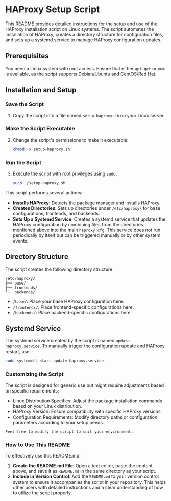 # HAProxy Setup Script

This README provides detailed instructions for the setup and use of the HAProxy installation script on Linux systems. The script automates the installation of HAProxy, creates a directory structure for configuration files, and sets up a systemd service to manage HAProxy configuration updates.

## Prerequisites

You need a Linux system with root access. Ensure that either `apt-get` or `yum` is available, as the script supports Debian/Ubuntu and CentOS/Red Hat.

## Installation and Setup

### Save the Script

1. Copy the script into a file named `setup-haproxy.sh` on your Linux server.

### Make the Script Executable

2. Change the script's permissions to make it executable:
    ```bash
    chmod +x setup-haproxy.sh
    ```

### Run the Script

3. Execute the script with root privileges using `sudo`:
    ```bash
    sudo ./setup-haproxy.sh
    ```

This script performs several actions:
- **Installs HAProxy**: Detects the package manager and installs HAProxy.
- **Creates Directories**: Sets up directories under `/etc/haproxy/` for base configurations, frontends, and backends.
- **Sets Up a Systemd Service**: Creates a systemd service that updates the HAProxy configuration by combining files from the directories mentioned above into the main `haproxy.cfg`. This service does not run periodically by itself but can be triggered manually or by other system events.

## Directory Structure

The script creates the following directory structure:

```
/etc/haproxy/
├── base/
├── frontends/
└── backends/
```

- `/base/`: Place your base HAProxy configuration here.
- `/frontends/`: Place frontend-specific configurations here.
- `/backends/`: Place backend-specific configurations here.

## Systemd Service

The systemd service created by the script is named `update-haproxy.service`. To manually trigger the configuration update and HAProxy restart, use:
```bash
sudo systemctl start update-haproxy.service
```

### Customizing the Script

The script is designed for generic use but might require adjustments based on specific requirements:

- Linux Distribution Specifics: Adjust the package installation commands based on your Linux distribution.
- HAProxy Version: Ensure compatibility with specific HAProxy versions.
- Configuration Requirements: Modify directory paths or configuration parameters according to your setup needs.

```Feel free to modify the script to suit your environment.```

### How to Use This README

To effectively use this README.md:

1. **Create the README.md File**: Open a text editor, paste the content above, and save it as `README.md` in the same directory as your script.
2. **Include in Version Control**: Add the `README.md` to your version control system to ensure it accompanies the script in your repository. This helps other users with detailed instructions and a clear understanding of how to utilize the script properly.
